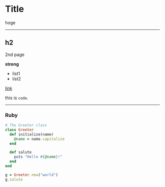 # Title

hoge

---

## h2
2nd page

**strong**

- list1
- list2

[link](http://example.com)

this is `code`.

---

### Ruby

```ruby
# The Greeter class
class Greeter
  def initialize(name)
    @name = name.capitalize
  end

  def salute
    puts "Hello #{@name}!"
  end
end

g = Greeter.new("world")
g.salute
```
